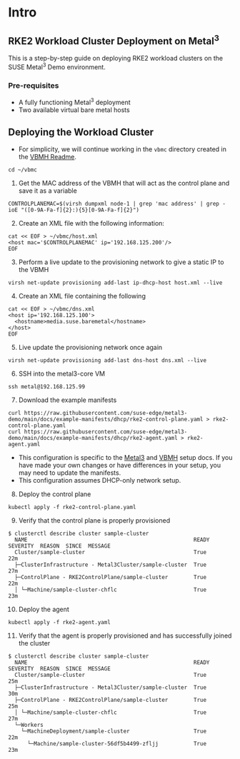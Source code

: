 # Intro

## RKE2 Workload Cluster Deployment on Metal<sup>3</sup>

This is a step-by-step guide on deploying RKE2 workload clusters on the SUSE Metal<sup>3</sup> Demo environment.

### Pre-requisites

- A fully functioning Metal<sup>3</sup> deployment
- Two available virtual bare metal hosts

## Deploying the Workload Cluster

- For simplicity, we will continue working in the `vbmc` directory created in the [VBMH Readme](./vbmh-setup.md).

```shell
cd ~/vbmc
```

1. Get the MAC address of the VBMH that will act as the control plane and save it as a variable

```shell
CONTROLPLANEMAC=$(virsh dumpxml node-1 | grep 'mac address' | grep -ioE "([0-9A-Fa-f]{2}:){5}[0-9A-Fa-f]{2}")
```

2. Create an XML file with the following information:

```shell
cat << EOF > ~/vbmc/host.xml
<host mac='$CONTROLPLANEMAC' ip='192.168.125.200'/>
EOF
```

3. Perform a live update to the provisioning network to give a static IP to the VBMH

```shell
virsh net-update provisioning add-last ip-dhcp-host host.xml --live
```

4. Create an XML file containing the following

```shell
cat << EOF > ~/vbmc/dns.xml
<host ip='192.168.125.100'>
  <hostname>media.suse.baremetal</hostname>
</host>
EOF
```

5. Live update the provisioning network once again

```shell
virsh net-update provisioning add-last dns-host dns.xml --live
```

6. SSH into the metal3-core VM
```shell
ssh metal@192.168.125.99
```

7. Download the example manifests

```shell
curl https://raw.githubusercontent.com/suse-edge/metal3-demo/main/docs/example-manifests/dhcp/rke2-control-plane.yaml > rke2-control-plane.yaml
curl https://raw.githubusercontent.com/suse-edge/metal3-demo/main/docs/example-manifests/dhcp/rke2-agent.yaml > rke2-agent.yaml
```

- This configuration is specific to the [Metal3](./metal3-setup.md) and [VBMH](./vbmh-setup.md) setup docs.
  If you have made your own changes or have differences in your setup, you may need to update the manifests.
- This configuration assumes DHCP-only network setup.

8. Deploy the control plane

```shell
kubectl apply -f rke2-control-plane.yaml
```

9. Verify that the control plane is properly provisioned

```shell
$ clusterctl describe cluster sample-cluster
  NAME                                                    READY  SEVERITY  REASON  SINCE  MESSAGE
  Cluster/sample-cluster                                  True                     22m
  ├─ClusterInfrastructure - Metal3Cluster/sample-cluster  True                     27m
  ├─ControlPlane - RKE2ControlPlane/sample-cluster        True                     22m
  │ └─Machine/sample-cluster-chflc                        True                     23m
```

10. Deploy the agent

```shell
kubectl apply -f rke2-agent.yaml
```

11. Verify that the agent is properly provisioned and has successfully joined the cluster

```shell
$ clusterctl describe cluster sample-cluster
  NAME                                                    READY  SEVERITY  REASON  SINCE  MESSAGE
  Cluster/sample-cluster                                  True                     25m
  ├─ClusterInfrastructure - Metal3Cluster/sample-cluster  True                     30m
  ├─ControlPlane - RKE2ControlPlane/sample-cluster        True                     25m
  │ └─Machine/sample-cluster-chflc                        True                     27m
  └─Workers
    └─MachineDeployment/sample-cluster                    True                     22m
      └─Machine/sample-cluster-56df5b4499-zfljj           True                     23m
```
